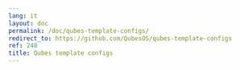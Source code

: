 ```yaml
---
lang: it
layout: doc
permalink: /doc/qubes-template-configs/
redirect_to: https://github.com/QubesOS/qubes-template-configs
ref: 248
title: Qubes template configs
---
```

